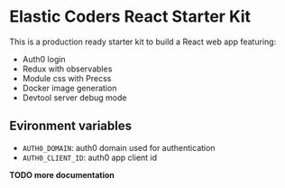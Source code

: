# Elastic Coders React Starter Kit

This is a production ready starter kit to build a React web app featuring:

- Auth0 login
- Redux with observables
- Module css with Precss
- Docker image generation
- Devtool server debug mode

## Evironment variables

- `AUTH0_DOMAIN`: auth0 domain used for authentication
- `AUTH0_CLIENT_ID`: auth0 app client id

**TODO more documentation**
